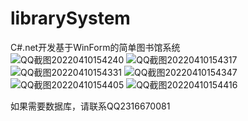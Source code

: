 # librarySystem
C#.net开发基于WinForm的简单图书馆系统  
![QQ截图20220410154240](https://user-images.githubusercontent.com/41409621/162618031-2e5a0ec7-802f-44cf-b44f-218061d41e65.png)
![QQ截图20220410154317](https://user-images.githubusercontent.com/41409621/162618032-bbfac5a7-924f-4461-a10b-ffd449fe183a.png)
![QQ截图20220410154331](https://user-images.githubusercontent.com/41409621/162618034-2e30a68c-89dc-4b0a-9f4d-be79a8d61548.png)
![QQ截图20220410154347](https://user-images.githubusercontent.com/41409621/162618035-cf7888ec-a08a-43b3-8b3a-40d4c39e1d5f.png)
![QQ截图20220410154405](https://user-images.githubusercontent.com/41409621/162618036-0e43f500-ce9a-42b3-83f7-491604ad564a.png)
![QQ截图20220410154416](https://user-images.githubusercontent.com/41409621/162618037-5fd71f14-8d23-43fe-8a08-993ff4ceb51c.png)

如果需要数据库，请联系QQ2316670081
